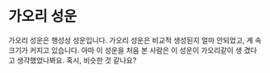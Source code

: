 # 가오리 성운

가오리 성운은 행성상 성운입니다. 가오리 성운은 비교적 생성된지 얼마 안되었고, 계
속 크기가 커지고 있습니다. 아마 이 성운을 처음 본 사람은 이 성운이 가오리같이 생
겼다고 생각했었나봐요. 혹시, 비슷한 것 같나요?
